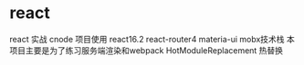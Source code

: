 # react
react 实战 cnode
项目使用 react16.2 react-router4 materia-ui mobx技术栈
本项目主要是为了练习服务端渲染和webpack HotModuleReplacement 热替换
